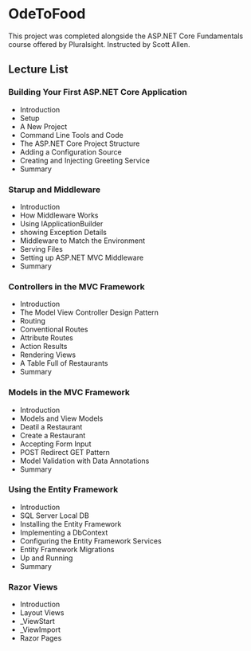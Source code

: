 # OdeToFood
This project was completed alongside the ASP.NET Core Fundamentals course offered by Pluralsight. Instructed by Scott Allen.

## Lecture List
### Building Your First ASP.NET Core Application
* Introduction
* Setup
* A New Project
* Command Line Tools and Code
* The ASP.NET Core Project Structure
* Adding a Configuration Source
* Creating and Injecting Greeting Service
* Summary

### Starup and Middleware
* Introduction
* How Middleware Works
* Using IApplicationBuilder
* showing Exception Details
* Middleware to Match the Environment
* Serving Files
* Setting up ASP.NET MVC Middleware
* Summary

### Controllers in the MVC Framework
* Introduction
* The Model View Controller Design Pattern
* Routing 
* Conventional Routes
* Attribute Routes
* Action Results
* Rendering Views
* A Table Full of Restaurants
* Summary

### Models in the MVC Framework
* Introduction
* Models and View Models
* Deatil a Restaurant
* Create a Restaurant
* Accepting Form Input
* POST Redirect GET Pattern
* Model Validation with Data Annotations
* Summary

### Using the Entity Framework
* Introduction
* SQL Server Local DB
* Installing the Entity Framework
* Implementing a DbContext
* Configuring the Entity Framework Services
* Entity Framework Migrations
* Up and Running
* Summary

### Razor Views
* Introduction 
* Layout Views
* _ViewStart
* _ViewImport
* Razor Pages